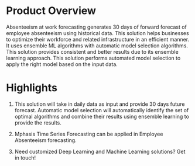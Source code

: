 # Product Overview
Absenteeism at work forecasting generates 30 days of forward forecast of employee absenteeism using historical data. This solution helps businesses to optimize their workforce and related infrastructure in an efficient manner. It uses ensemble ML algorithms with automatic model selection algorithms. This solution provides consistent and better results due to its ensemble learning approach. This solution performs automated model selection to apply the right model based on the input data.

# Highlights
1. This solution will take in daily data as input and provide 30 days future forecast. Automatic model selection will automatically identify the set of optimal algorithms and combine their results using ensemble learning to provide the results.

2. Mphasis Time Series Forecasting can be applied in Employee Absenteeism forecasting.

3. Need customized Deep Learning and Machine Learning solutions? Get in touch!